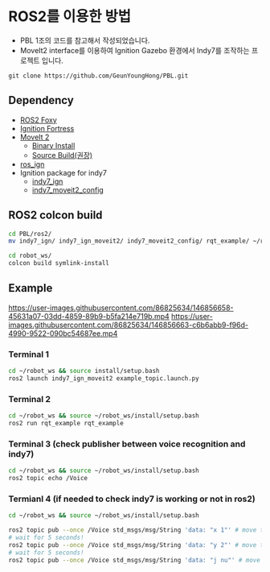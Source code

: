 # ROS2를 이용한 방법
* PBL 1조의 코드를 참고해서 작성되었습니다.
* MoveIt2 interface를 이용하여 Ignition Gazebo 환경에서 Indy7를 조작하는 프로젝트 입니다.
```
git clone https://github.com/GeunYoungHong/PBL.git
```

## Dependency

- [ROS2 Foxy](https://docs.ros.org/en/foxy/Installation.html)
- [Ignition Fortress](https://ignitionrobotics.org/docs/fortress)
- [MoveIt 2](https://moveit.ros.org/)
  - [Binary Install](https://moveit.ros.org/install-moveit2/binary)
  - [Source Build(권장)](https://moveit.ros.org/install-moveit2/source/)
- [ros_ign](https://github.com/ignitionrobotics/ros_ign/tree/ros2)
- Ignition package for indy7
  - [indy7_ign](https://github.com/HYU-PBLRC-PB1/indy7_ign.git)
  - [indy7_moveit2_config](https://github.com/HYU-PBLRC-PB1/indy7_moveit2_config.git)

## ROS2 colcon build
```bash
cd PBL/ros2/
mv indy7_ign/ indy7_ign_moveit2/ indy7_moveit2_config/ rqt_example/ ~/robot_ws/src

cd robot_ws/
colcon build symlink-install
```

## Example

https://user-images.githubusercontent.com/86825634/146856658-45631a07-03dd-4859-89b9-b5fa214e719b.mp4 https://user-images.githubusercontent.com/86825634/146856663-c6b6abb9-f96d-4990-9522-090bc54687ee.mp4

### Terminal 1
```bash
cd ~/robot_ws && source install/setup.bash
ros2 launch indy7_ign_moveit2 example_topic.launch.py 
```
### Terminal 2
```bash
cd ~/robot_ws && source ~/robot_ws/install/setup.bash
ros2 run rqt_example rqt_example
```
### Terminal 3 (check publisher between voice recognition and indy7)
```bash
cd ~/robot_ws && source ~/robot_ws/install/setup.bash
ros2 topic echo /Voice
```
### Termianl 4 (if needed to check indy7 is working or not in ros2)
```bash
cd ~/robot_ws && source ~/robot_ws/install/setup.bash

ros2 topic pub --once /Voice std_msgs/msg/String 'data: "x 1"' # move to x-axis by 1cm
# wait for 5 seconds!
ros2 topic pub --once /Voice std_msgs/msg/String 'data: "y 2"' # move to y-axis by 1cm
# wait for 5 seconds!
ros2 topic pub --once /Voice std_msgs/msg/String 'data: "j nu"' # move to initial job position
```
